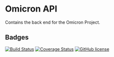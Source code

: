 # Omicron API #

Contains the back end for the Omicron Project.

## Badges ##

[![Build Status](https://travis-ci.org/MichalKononenko/OmicronServer.svg?branch=ReadmeTravisC)](https://travis-ci.org/MichalKononenko/OmicronServer)
[![Coverage Status](https://coveralls.io/repos/MichalKononenko/OmicronServer/badge.svg?branch=master&service=github)](https://coveralls.io/github/MichalKononenko/OmicronServer?branch=master)
[![GitHub license](https://img.shields.io/github/license/mashape/apistatus.svg)]()


